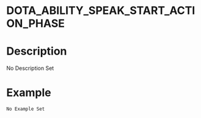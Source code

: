 # DOTA_ABILITY_SPEAK_START_ACTION_PHASE
# Description
No Description Set
# Example
```No Example Set```